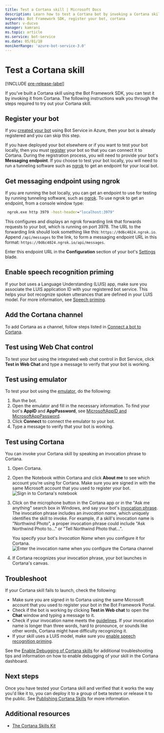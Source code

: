 ```yaml
---
title: Test a Cortana skill | Microsoft Docs
description: Learn how to test a Cortana bot by invoking a Cortana skill.
keywords: Bot Framework SDK, register your bot, cortana
author: v-ducvo
manager: kamrani
ms.topic: article
ms.service: bot-service
ms.date: 05/01/18
monikerRange: 'azure-bot-service-3.0'
---
```


# Test a Cortana skill

[!INCLUDE [pre-release-label](includes/pre-release-label-v3.md)]
 
If you've built a Cortana skill using the Bot Framework SDK, you can test it by invoking it from Cortana. The following instructions walk you through the steps required to try out your Cortana skill.

## Register your bot
If you [created your bot](~/bot-service-quickstart.md) using Bot Service in Azure, then your bot is already registered and you can skip this step.

If you have deployed your bot elsewhere or if you want to test your bot locally, then you must [register](bot-service-quickstart-registration.md) your bot so that you can connect it to Cortana. During the registration process, you will need to provide your bot's **Messaging endpoint**. If you choose to test your bot locally, you will need to run a tunneling software such as [ngrok](http://ngrok.com) to get an endpoint for your local bot.

## Get messaging endpoint using ngrok

If you are running the bot locally, you can get an endpoint to use for testing by running tunneling software, such as [ngrok](https://ngrok.com). To use ngrok to get an endpoint, from a console window type: 

```cmd
 ngrok.exe http 3979 -host-header="localhost:3979"
``` 

This configures and displays an ngrok forwarding link that forwards requests to your bot, which is running on port 3978. The URL to the forwarding link should look something like this: `https://0d6c4024.ngrok.io`.  Append `/api/messages` to the link, to form a messaging endpoint URL in this format: `https://0d6c4024.ngrok.io/api/messages`. 

Enter this endpoint URL in the **Configuration** section of your bot's [Settings](~/bot-service-manage-settings.md) blade.

## Enable speech recognition priming
If your bot uses a Language Understanding (LUIS) app, make sure you associate the LUIS application ID with your registered bot service. This helps your bot recognize spoken utterances that are defined in your LUIS model. For more information, see [Speech priming](~/bot-service-manage-speech-priming.md).

## Add the Cortana channel
To add Cortana as a channel, follow steps listed in [Connect a bot to Cortana](bot-service-channel-connect-cortana.md).

## Test using Web Chat control

To test your bot using the integrated web chat control in Bot Service, click **Test in Web Chat** and type a message to verify that your bot is working.

## Test using emulator

To test your bot using the [emulator](~/bot-service-debug-emulator.md), do the following:

1. Run the bot.
2. Open the emulator and fill in the necessary information. To find your bot's **AppID** and **AppPassword**, see [MicrosoftAppID and MicrosoftAppPassword](bot-service-manage-overview.md#microsoftappid-and-microsoftapppassword). 
3. Click **Connect** to connect the emulator to your bot.
4. Type a message to verify that your bot is working.

## Test using Cortana
You can invoke your Cortana skill by speaking an invocation phrase to Cortana. 
1. Open Cortana.
2. Open the Notebook within Cortana and click **About me** to see which account you're using for Cortana. Make sure you are signed in with the same Microsoft account that you used to register your bot. 
   ![Sign in to Cortana's notebook](~/media/cortana/cortana-notebook.png)
2. Click on the microphone button in the Cortana app or in the "Ask me anything" search box in Windows, and say your bot's [invocation phrase][InvocationNameGuidelines]. The invocation phrase includes an *invocation name*, which uniquely identifies the skill to invoke. For example, if a skill's invocation name is "Northwind Photo", a proper invocation phrase could include "Ask Northwind Photo to..." or "Tell Northwind Photo that...".

   You specify your bot's *Invocation Name* when you configure it for Cortana.
   ![Enter the invocation name when you configure the Cortana channel](~/media/cortana/cortana-invocation-name-callout.png)

3. If Cortana recognizes your invocation phrase, your bot launches in Cortana's canvas. 

## Troubleshoot

If your Cortana skill fails to launch, check the following:
* Make sure you are signed in to Cortana using the same Microsoft account that you used to register your bot in the Bot Framework Portal.
* Check if the bot is working by clicking **Test in Web chat** to open the **Chat** window and typing a message to it.
* Check if your invocation name meets the [guidelines][InvocationNameGuidelines]. If your invocation name is longer than three words, hard to pronounce, or sounds like other words, Cortana might have difficulty recognizing it.
* If your skill uses a LUIS model, make sure you [enable speech recognition priming](~/bot-service-manage-speech-priming.md).

See the [Enable Debugging of Cortana skills][Cortana-TestBestPractice] for additional troubleshooting tips and information on how to enable debugging of your skill in the Cortana dashboard. 


## Next steps

Once you have tested your Cortana skill and verified that it works the way you'd like it to, you can deploy it to a group of beta testers or release it to the public. See [Publishing Cortana Skills][Cortana-Publish] for more information.

## Additional resources
* [The Cortana Skills Kit][CortanaGetStarted]

[CortanaGetStarted]: /cortana/getstarted

[BFPortal]: https://dev.botframework.com/
[CortanaDevCenter]: https://developer.microsoft.com/en-us/cortana

[CortanaSpecificEntities]: https://aka.ms/lgvcto
[CortanaAuth]: https://aka.ms/vsdqcj

[InvocationNameGuidelines]: https://aka.ms/cortana-invocation-guidelines 


[Cortana-Debug]: https://aka.ms/cortana-enable-debug
[Cortana-TestBestPractice]: https://aka.ms/cortana-test-best-practice
[Cortana-Publish]: /cortana/skills/publish-skill
